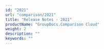 ```yaml
---
id: "2021"
url: "comparison/2021"
title: "Release Notes - 2021"
productName: "GroupDocs.Comparison Cloud"
weight: 2
description: ""
keywords: ""
---
```


